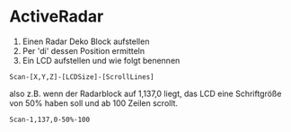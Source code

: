 # ActiveRadar

1. Einen Radar Deko Block aufstellen
1. Per 'di' dessen Position ermitteln
1. Ein LCD aufstellen und wie folgt benennen
```
Scan-[X,Y,Z]-[LCDSize]-[ScrollLines]
```
also z.B.
wenn der Radarblock auf 1,137,0 liegt, das LCD eine Schriftgröße von 50% haben soll und ab 100 Zeilen scrollt.
```
Scan-1,137,0-50%-100
```
